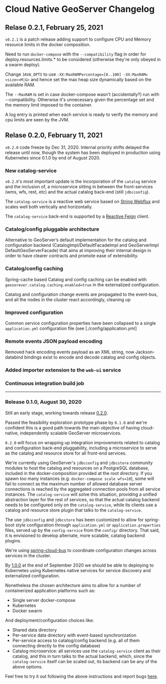 # Cloud Native GeoServer Changelog

## Relase 0.2.1, February 25, 2021

`v0.2.1` is a patch release adding support to configure CPU and Memory resource limits in the docker composition.

Need to run `docker-compose` with the `--compatibility` flag in order for
deploy.resources.limits.* to be considered (otherwise they're only
obeyed in a swarm deploy).

Change `JAVA_OPTS` to use `-XX:MaxRAMPercentage=[0..100] -XX:MaxRAM=<size><M|G>` and 
hence set the max heap size dynamically based on the available RAM.

The `--MaxRAM` is set in case docker-compose wasn't (accidentally?) run with --compatibility. Otherwise it's unnecessary
given the percentage set and the memory limit imposed to the container.

A log entry is printed when each service is ready to verify the memory and cpu limits are seen by the JVM.
    
## Relase 0.2.0, February 11, 2021

`v0.2.0` code freeze by Dec 31, 2020. Internal priority shifts delayed the release until now, though the system has been deployed in production using Kubernetes since 0.1.0 by end of August 2020.

### New catalog-service

`v0.2.0`'s most important update is the incorporation of the `catalog` service and the inclusion of, a microservice sitting in between the front-services (wms, wfs, rest, etc) and the actual catalog back-end (still `jdbcconfig`). 

The `catalog-service` is a reactive web service based on [String Webflux](https://docs.spring.io/spring-framework/docs/current/reference/html/web-reactive.html) and scales well both vertically and horizontally.

The `catalog-service` back-end is supported by a [Reactive Feign](https://github.com/Playtika/feign-reactive) client.

### Catalog/config pluggable architecture

Alternative to GeoServer’s default implementation for the catalog and configuration backend (CatalogImpl/DefaultFacadeImpl and GeoServerImpl DefaultGeoServerFacade) that aims at improving their internal design in order to have clearer contracts and promote ease of extensibility.

### Catalog/config caching

Spring-cache based Catalog and config caching can be enabled with `geoserever.catalog.caching.enabled=true` in the externalized configuration.

Catalog and configuration change events are propagated to the event-bus, and all the nodes in the cluster react accordingly, cleaning up

### Improved configuration

Common service configuration properties have been collapsed to a single `application.yml` configuration file (see [./config/application.yml]

### Remote events JSON payload encoding

Removed hack encoding events payload as an XML string, now Jackson-databind bindings exist to encode and decode catalog and config objects.

### Added importer extension to the `web-ui` service

### Continuous integration build job

--- 

### Release 0.1.0, August 30, 2020

Still an early stage, working towards release [0.2.0](https://github.com/geoserver/geoserver-cloud/projects/1).

Passed the feasibility exploration prototype phase by `0.1.0` and we're confident this is a good path towards the main objective of having cloud-native,
independently scalable GeoServer microservices.

`0.2.0` will focus on wrapping up integration improvements related to catalog and configuration back-end pluggability, including a microservice to serve as the catalog and resource store for all front-end services.

We're currently using GeoServer's `jdbcconfig` and `jdbcstore` community modules to host the catalog and resources on a PostgreSQL database, included in the docker-composition provided at the root directory. If you spawn too many instances (e.g. `docker-compose scale wfs=10`), some will fail to connect as the maximum number of allowed database server connections is reached by the aggregated connection pools from all service instances. The `catalog-service` will solve this situation, providing a unified abstraction layer for the rest of services, so that the actual catalog backend needs to be configured only on the `catalog-service`, while its clients use a catalog and resource store plugin that talks to the `catalog-service`.

The use `jdbcconfig` and `jdbcstore` has been customized to allow for spring-boot style configuration through `application.yml` or `application.properties` files, served up by the `config-service` from the `config/` directory. That said, it is envisioned to develop alternate, more scalable, catalog backend plugins.

We're using [spring-cloud-bus](https://cloud.spring.io/spring-cloud-static/spring-cloud-bus/3.0.0.M1/reference/html/) to coordinate configuration changes across services in the cluster.

By [1.0.0](https://github.com/geoserver/geoserver-cloud/milestone/2) at the end of September 2020 we should be able to deploying to Kubernetes using Kubernetes native services for service discovery and externalized configuration.

Nonetheless the chosen architecture aims to allow for a number of containerized application platforms such as:

- Single server docker-compose 
- Kubernetes
- Docker swarm

And deployment/configuration choices like:

- Shared data directory
- Per-service data directory with event-based synchronization
- Per-service access to catalog/config backend (e.g. all of them connecting directly to the config database)
- Catalog microservice: all services use the `catalog-service` client as their catalog, and this in turn talks to the actual backend, which, since the `catalog-service` itself can be scaled out, its backend can be any of the above options.

Feel free to try it out following the above instructions and report bugs [here](https://github.com/geoserver/geoserver-cloud/issues).


